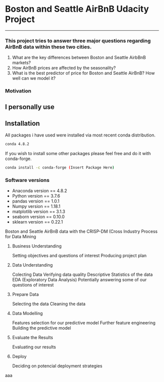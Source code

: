 
# Boston and Seattle AirBnB Udacity Project


---------------
### This project tries to answer three major questions regarding AirBnB data within these two cities.
1. What are the key differences between Boston and Seattle AirbBnB markets?
2. How AirBnB prices are affected by the seasonality?
3. What is the best predictor of price for Boston and Seattle AirBnB? How well can we model it?

### Motivation

I personally use 
---------------
## Installation
All packages i have used were installed via most recent conda distribution.
```bash
conda 4.8.2
```
If you wish to install some other packages please feel free and do it with conda-forge.
```bash
conda install -c conda-forge (Insert Package Here)
```
### Software versions
* Anaconda version == 4.8.2
* Python version == 3.7.6
* pandas version == 1.0.1
* Numpy version == 1.18.1
* matplotlib version == 3.1.3
* seaborn version == 0.10.0
* sklearn version == 0.22.1

Boston and Seattle AirBnB data with the CRISP-DM (Cross Industry Process for Data Mining



1. Business Understanding

    Setting objectives and questions of interest
    Producing project plan

2. Data Understanding

    Colecting Data
    Verifying data quality
    Descriptive Statistics of the data
    EDA (Exploratory Data Analysis)
    Potentially answering some of our questions of interest

3. Prepare Data

    Selecting the data
    Cleaning the data

4. Data Modelling

    Features selection for our predictive model
    Further feature engineering
    Building the predictive model

5. Evaluate the Results

    Evaluating our results

6. Deploy

    Deciding on potencial deployment strategies


aaa
